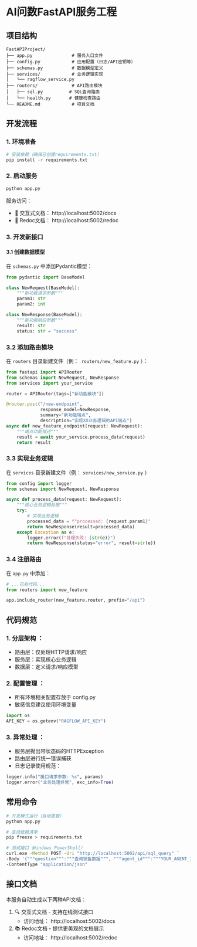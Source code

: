# AI问数FastAPI服务工程

## 项目结构
```tree
FastAPIProject/
├── app.py               # 服务入口文件
├── config.py            # 应用配置（日志/API密钥等）
├── schemas.py           # 数据模型定义
├── services/            # 业务逻辑实现
│   └── ragflow_service.py 
├── routers/             # API路由模块
│   ├── sql.py          # SQL查询路由
│   └── health.py       # 健康检查路由
└── README.md            # 项目文档
```


## 开发流程

### 1. 环境准备

```bash
# 安装依赖（确保已创建requirements.txt）
pip install -r requirements.txt
```


### 2. 启动服务
```bash
python app.py
```
服务访问：
- 📘 交互式文档： http://localhost:5002/docs
- 📙 Redoc文档： http://localhost:5002/redoc

### 3. 开发新接口
#### 3.1 创建数据模型
在 `schemas.py` 中添加Pydantic模型：
```python
from pydantic import BaseModel

class NewRequest(BaseModel):
    """新功能请求参数"""
    param1: str
    param2: int

class NewResponse(BaseModel):
    """新功能响应参数""" 
    result: str
    status: str = "success"
```

### 3.2 添加路由模块
在 `routers` 目录新建文件（例：` routers/new_feature.py` ）：
```python
from fastapi import APIRouter
from schemas import NewRequest, NewResponse
from services import your_service

router = APIRouter(tags=["新功能模块"])

@router.post("/new-endpoint", 
             response_model=NewResponse,
             summary="新功能端点",
             description="实现XX业务逻辑的API端点")
async def new_feature_endpoint(request: NewRequest):
    """端点功能描述"""
    result = await your_service.process_data(request)
    return result
```

### 3.3 实现业务逻辑
在 `services` 目录新建文件（例： `services/new_service.py` ）
```python
from config import logger
from schemas import NewRequest, NewResponse

async def process_data(request: NewRequest):
    """核心业务逻辑处理"""
    try:
        # 实现业务逻辑
        processed_data = f"processed: {request.param1}"
        return NewResponse(result=processed_data)
    except Exception as e:
        logger.error(f"处理失败: {str(e)}")
        return NewResponse(status="error", result=str(e))
```
### 3.4 注册路由
在 `app.py` 中添加：
```python
# ...已有代码...
from routers import new_feature

app.include_router(new_feature.router, prefix="/api")
```

## 代码规范
### 1. 分层架构 ：
   
   - 路由层：仅处理HTTP请求/响应
   - 服务层：实现核心业务逻辑
   - 数据层：定义请求/响应模型
### 2. 配置管理 ：
   
   - 所有环境相关配置存放于 config.py
   - 敏感信息建议使用环境变量
```python
import os
API_KEY = os.getenv("RAGFLOW_API_KEY")
   ```
### 3. 异常处理 ：
   
   - 服务层抛出带状态码的HTTPException
   - 路由层进行统一错误捕获
   - 日志记录使用规范：
```python
logger.info("接口请求参数: %s", params)
logger.error("业务处理异常", exc_info=True)
```
## 常用命令
```bash
# 开发模式运行（自动重载）
python app.py

# 生成依赖清单
pip freeze > requirements.txt

# 测试接口（Windows PowerShell）
curl.exe -Method POST -Uri "http://localhost:5002/api/sql_query" `
-Body '{"""question""":"""查询销售数据""", """agent_id""":"""YOUR_AGENT_ID"""}' `
-ContentType "application/json"

```
## 接口文档
本服务自动生成以下两种API文档：

1. 🔍 交互式文档 - 支持在线测试接口
   - 访问地址： http://localhost:5002/docs
2. 📚 Redoc文档 - 提供更美观的文档展示
   - 访问地址： http://localhost:5002/redoc
